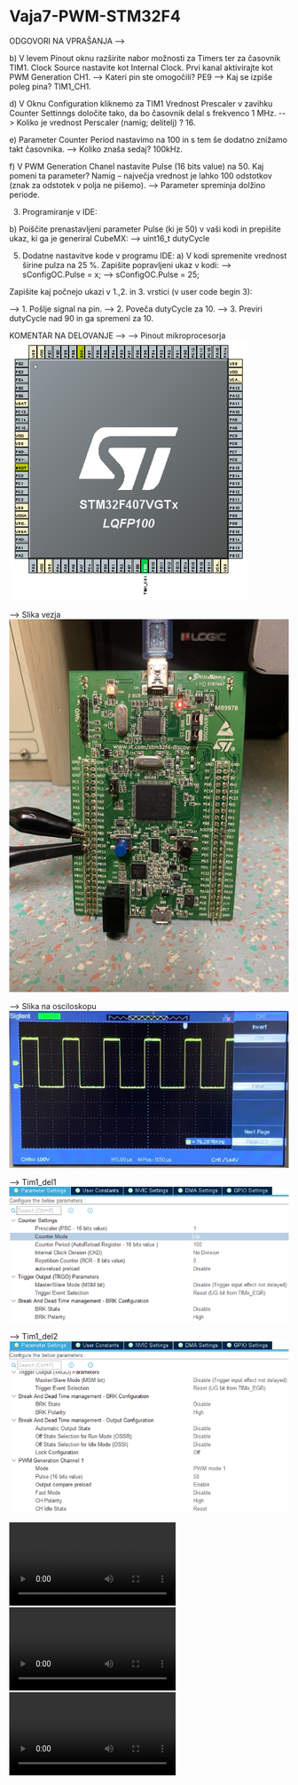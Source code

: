 # Vaja7-PWM-STM32F4

ODGOVORI NA VPRAŠANJA -->

b) V levem Pinout oknu razširite nabor možnosti za Timers ter za časovnik TIM1. Clock Source nastavite kot Internal Clock. Prvi kanal aktivirajte kot PWM Generation CH1. 
--> Kateri pin ste omogočili?  PE9
--> Kaj se izpiše poleg pina?  TIM1_CH1.

d) V Oknu Configuration kliknemo za TIM1 Vrednost Prescaler v zavihku Counter Settinngs določite tako, da bo časovnik delal s frekvenco 1 MHz.
--> Koliko je vrednost Perscaler (namig; delitelj) ?  16.

e) Parameter Counter Period nastavimo na 100 in s tem še dodatno znižamo takt časovnika.
--> Koliko znaša sedaj?  100kHz.

f) V PWM Generation Chanel nastavite Pulse (16 bits value) na 50. Kaj pomeni ta parameter? Namig – največja vrednost je lahko 100 odstotkov (znak za odstotek v polja ne pišemo).
--> Parameter spreminja dolžino periode.

3. Programiranje v IDE:

b) Poiščite prenastavljeni parameter Pulse (ki je 50) v vaši kodi in prepišite ukaz, ki ga je generiral CubeMX:
--> uint16_t dutyCycle

5. Dodatne nastavitve kode v programu IDE:
a) V kodi spremenite vrednost širine pulza na 25 %. Zapišite popravljeni ukaz v kodi:
--> sConfigOC.Pulse = x;
--> sConfigOC.Pulse = 25;

Zapišite kaj počnejo ukazi v 1.,2. in 3. vrstici (v user code begin 3):

--> 1. Pošlje signal na pin.
--> 2. Poveča dutyCycle za 10.
--> 3. Previri dutyCycle nad 90 in ga spremeni za 10.

KOMENTAR NA DELOVANJE --> 
--> Pinout mikroprocesorja
![Pinout mikroprocesorja](https://raw.githubusercontent.com/bozoslapy/Vaja7-PWM-STM32F4/main/7%20pinout.PNG)


--> Slika vezja
![Slika vezave](https://raw.githubusercontent.com/bozoslapy/Vaja7-PWM-STM32F4/main/IMG_0443.jpeg)


--> Slika na osciloskopu
![Slika na osciloskopu](https://raw.githubusercontent.com/bozoslapy/Vaja7-PWM-STM32F4/main/Slika%20osciloskopa.PNG)


--> Tim1_del1
![Tim1_del1](https://raw.githubusercontent.com/bozoslapy/Vaja7-PWM-STM32F4/main/tim1%201%20del.PNG)


--> Tim1_del2
![Tim1_del2 ](https://raw.githubusercontent.com/bozoslapy/Vaja7-PWM-STM32F4/main/tim%201%202%20del.PNG)



![Video 1](https://github.com/bozoslapy/Vaja7-PWM-STM32F4/blob/main/IMG_0445.MOV)
![Video 2](https://github.com/bozoslapy/Vaja7-PWM-STM32F4/blob/main/IMG-0446.MOV)
![Video 3](https://github.com/bozoslapy/Vaja7-PWM-STM32F4/blob/main/IMG-0448.MOV)

